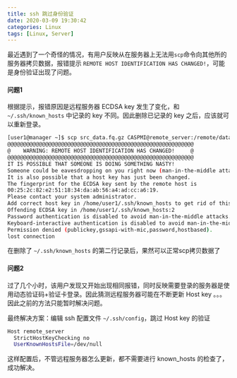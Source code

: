 ```yaml
---
title: ssh 跳过身份验证
date: 2020-03-09 19:30:42
categories: Linux
tags: [Linux, Server]
---
```


最近遇到了一个奇怪的情况，有用户反映从在服务器上无法用`scp`命令向其他所的服务器拷贝数据，报错提示 `REMOTE HOST IDENTIFICATION HAS CHANGED!`，可能是身份验证出现了问题。

<!-- more -->

#### 问题1

根据提示，报错原因是远程服务器 ECDSA key 发生了变化，和 `~/.ssh/known_hosts` 中记录的 key 不同。因此删除已记录的 key 之后，应该就可以重新登录。

```bash
[user1@manager ~]$ scp src_data.fq.gz CASPMI@remote_server:/remote/data/dir
@@@@@@@@@@@@@@@@@@@@@@@@@@@@@@@@@@@@@@@@@@@@@@@@@@@@@@@@@@@
@    WARNING: REMOTE HOST IDENTIFICATION HAS CHANGED!     @
@@@@@@@@@@@@@@@@@@@@@@@@@@@@@@@@@@@@@@@@@@@@@@@@@@@@@@@@@@@
IT IS POSSIBLE THAT SOMEONE IS DOING SOMETHING NASTY!
Someone could be eavesdropping on you right now (man-in-the-middle attack)!
It is also possible that a host key has just been changed.
The fingerprint for the ECDSA key sent by the remote host is
00:25:2c:82:e2:51:18:34:da:ab:56:a4:ad:cc:a6:19.
Please contact your system administrator.
Add correct host key in /home/user1/.ssh/known_hosts to get rid of this message.
Offending ECDSA key in /home/user1/.ssh/known_hosts:2
Password authentication is disabled to avoid man-in-the-middle attacks.
Keyboard-interactive authentication is disabled to avoid man-in-the-middle attacks.
Permission denied (publickey,gssapi-with-mic,password,hostbased).
lost connection
```

在删除了 `~/.ssh/known_hosts` 的第二行记录后，果然可以正常scp拷贝数据了

#### 问题2

过了几个小时，该用户发现又开始出现相同报错，同时反映需要登录的服务器是使用动态验证码+验证卡登录。因此猜测远程服务器可能在不断更新 Host key 。。。因此之前的方法只能暂时解决问题。

最终解决方案：编辑 ssh 配置文件 `~/.ssh/config`，跳过 Host key 的验证

```bash
Host remote_server
  StrictHostKeyChecking no
  UserKnownHostsFile=/dev/null
```

这样配置后，不管远程服务器怎么更新，都不需要进行 known_hosts 的检查了，成功解决。
